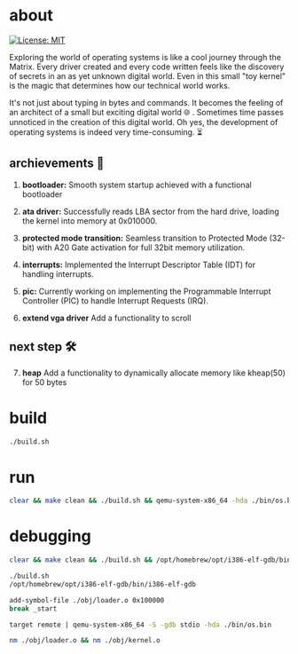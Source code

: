 # about

[![License: MIT](https://img.shields.io/badge/License-MIT-blue.svg)](https://opensource.org/licenses/MIT)

Exploring the world of operating systems is like a cool journey through the Matrix. Every driver created and every code written feels like the discovery of secrets in an as yet unknown digital world. Even in this small "toy kernel" is the magic that determines how our technical world works.

It's not just about typing in bytes and commands. It becomes the feeling of an architect of a small but exciting digital world 🌐 . Sometimes time passes unnoticed in the creation of this digital world. Oh yes, the development of operating systems is indeed very time-consuming. ⏳

## archievements 🚀

1. **bootloader:**
   Smooth system startup achieved with a functional bootloader

2. **ata driver:**
   Successfully reads LBA sector from the hard drive, loading the kernel into memory at 0x010000.

3. **protected mode transition:**
   Seamless transition to Protected Mode (32-bit) with A20 Gate activation for full 32bit memory utilization.

4. **interrupts:**
   Implemented the Interrupt Descriptor Table (IDT) for handling interrupts.

5. **pic:**
   Currently working on implementing the Programmable Interrupt Controller (PIC) to handle Interrupt Requests (IRQ).

6. **extend vga driver**
   Add a functionality to scroll

## next step 🛠️

7. **heap**
   Add a functionality to dynamically allocate memory like kheap(50) for 50 bytes

# build

```bash
./build.sh
```

# run

```bash
clear && make clean && ./build.sh && qemu-system-x86_64 -hda ./bin/os.bin
```

# debugging

```bash
clear && make clean && ./build.sh && /opt/homebrew/opt/i386-elf-gdb/bin/i386-elf-gdb -x .gdbinit
```

```bash
./build.sh
/opt/homebrew/opt/i386-elf-gdb/bin/i386-elf-gdb

add-symbol-file ./obj/loader.o 0x100000
break _start

target remote | qemu-system-x86_64 -S -gdb stdio -hda ./bin/os.bin
```

```bash
nm ./obj/loader.o && nm ./obj/kernel.o
```

